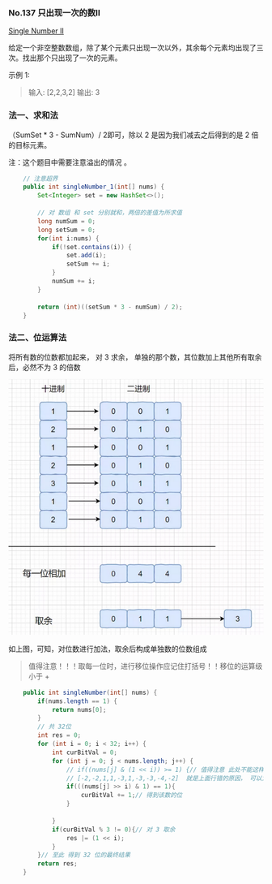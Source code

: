 ### No.137 只出现一次的数Ⅱ

[Single Number II](https://leetcode.com/problems/single-number-ii/description/)

给定一个非空整数数组，除了某个元素只出现一次以外，其余每个元素均出现了三次。找出那个只出现了一次的元素。

示例 1:

> 输入: [2,2,3,2] 输出: 3



### 法一、求和法

（SumSet  *  3  -  SumNum）/ 2即可，除以 2 是因为我们减去之后得到的是 2 倍的目标元素。

注：这个题目中需要注意溢出的情况 。

```java
    // 注意超界
    public int singleNumber_1(int[] nums) {
        Set<Integer> set = new HashSet<>();

        // 对 数组 和 set 分别就和，两倍的差值为所求值
        long numSum = 0;
        long setSum = 0;
        for(int i:nums) {
            if(!set.contains(i)) {
                set.add(i);
                setSum += i;
            }
            numSum += i;
        }

        return (int)((setSum * 3 - numSum) / 2);
    }
```



### 法二、位运算法

将所有数的位数都加起来， 对 3 求余， 单独的那个数，其位数加上其他所有取余后，必然不为 3 的倍数

![image-20201207222840332](./137.singleNumberIi/image-20201207222840332.png)

如上图，可知，对位数进行加法，取余后构成单独数的位数组成

> 值得注意！！！取每一位时，进行移位操作应记住打括号！！移位的运算级小于 + 

```java
    public int singleNumber(int[] nums) {
        if(nums.length == 1) {
            return nums[0];
        }
        // 共 32位
        int res = 0;
        for (int i = 0; i < 32; i++) {
            int curBitVal = 0;
            for (int j = 0; j < nums.length; j++) {
                // if((nums[j] & (1 << i)) >= 1) {// 值得注意 此处不能这样
                // [-2,-2,1,1,-3,1,-3,-3,-4,-2]  就是上面行错的原因， 可以为 负数！！
                if(((nums[j] >> i) & 1) == 1){
                    curBitVal += 1;// 得到该数的位    
                }
                
            }
            if(curBitVal % 3 != 0){// 对 3 取余
                res |= (1 << i);    
            }
        }// 至此 得到 32 位的最终结果
        return res;
    }
```

